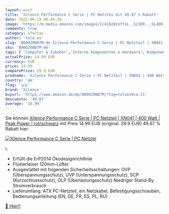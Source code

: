 ```yaml
---
layout: post
title: 'Xilence Performance C Serie | PC Netztei mit 49.87 % Rabatt'
date: 2021-06-19 06:44:38
image: 'https://m.media-amazon.com/images/I/41020zxfYxL._SL500_._SL400_.jpg'
comments: true
category: ofertas
author: 'tole.es'
slug: 'B00OZ0BB7M-de Xilence Performance C Serie | PC Netzteil | XN041 | 400...'
sku: 'B00OZ0BB7M-de'
tags: [ 'Computer & Zubehör','Interne Komponenten & Hardware','Komponenten & Ersatzteile','PC-Netzteile','xilence', ]
actualPrice: 14.99 EUR
currency: EUR
price: 14.99
comparePrice: 29.9 EUR
prodname: 'Xilence Performance C Serie | PC Netzteil | XN041 | 400 Watt | Peak Power | rot/schwarz'
country: 'de'
flag: '🇩🇪'
brand: 'Xilence'
buyurl: 'https://www.amazon.de/dp/B00OZ0BB7M/?tag=tolees0ca-21'
descuento: '49.87'
average: '14.99'
---
```


Sie können [Xilence Performance C Serie | PC Netzteil | XN041 | 400 Watt | Peak Power | rot/schwarz](https://www.amazon.de/dp/B00OZ0BB7M/?tag=tolees0ca-21) mit Preis 14.99 EUR (original: 29.9 EUR) 49.87 % Rabatt hier:

[![Xilence Performance C Serie | PC Netztei](https://m.media-amazon.com/images/I/41020zxfYxL._SL500_._SL400_.jpg)](https://www.amazon.de/dp/B00OZ0BB7M/?tag=tolees0ca-21)

ℹ️:

- Erfüllt die ErP2014 Ökodesignrichtlinie
- Flüsterleiser 120mm-Lüfter
- Ausgestattet mit folgenden Sicherheitsschaltungen: OVP (Überspannungsschutz), UVP (Unterspannungsschutz), SCP (Kurzschlussschutz), OLP (Überlastungsschutz) Niedriger Stand-By Stromverbrauch
- Lieferumfang: ATX PC-Netzteil, ein Netzkabel, Befestigungsschrauben, Bedienungsanleitung (EN, DE, FR, ES, PL, RU)

[🛒 Hier!!](https://www.amazon.de/dp/B00OZ0BB7M/?tag=tolees0ca-21)
